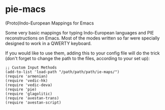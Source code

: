 # pie-macs
(Proto)Indo-European Mappings for Emacs

Some very basic mappings for typing Indo-European languages and PIE reconstructions on Emacs.
Most of the modes written so far were specially designed to work in a QWERTY keyboard.

If you would like to use them, adding this to your config file will do the trick (don't forget to change the path to the files, according to your set up):


```{elisp}
;; Custom Input Methods
(add-to-list 'load-path "/path/path/path/ie-maps/")
(require 'armenian)
(require 'vedic-hk)
(require 'vedic-deva)
(require 'pie)
(require 'glagolitic)
(require 'avestan-trans)
(require 'avestan-script)
```
